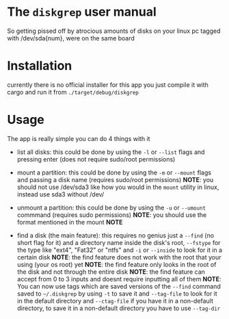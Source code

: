 # The `diskgrep` user manual
So getting pissed off by atrocious amounts of disks on your linux pc tagged with /dev/sda{num}, were on the same board

# Installation
currently there is no official installer for this app you just compile it with cargo and run it from `./target/debug/diskgrep`

# Usage
The app is really simple you can do 4 things with it
- list all disks: 
  this could be done by using the `-l` or `--list` flags and pressing enter (does not require sudo/root permissions) 

- mount a partition:
  this could be done by using the `-m` or `--mount` flags and passing a disk name (requires sudo/root permissions)
  **NOTE**: you should not use /dev/sda3 like how you would in the `mount` utility in linux, instead use sda3 without /dev/

- unmount a partition:
  this could be done by using the `-u` or `--umount` commmand (requires sudo permissions)
**NOTE**: you should use the format mentioned in the mount **NOTE**

- find a disk (the main feature):
this requires no genius just a `--find` (no short flag for it) and a directory name inside the disk's root, `--fstype` for the type like "ext4", "Fat32" or "ntfs" and `-i` or `--inside` to look for it in a certain disk
**NOTE**: the find feature does not work with the root that your using (your os root) yet
**NOTE**: the find feature only looks in the root of the disk and not through the entire disk
**NOTE**: the find feature can accept from 0 to 3 inputs and doesnt require inputting all of them
**NOTE**: You can now use tags which are saved versions of the `--find` command saved to `~/.diskgrep` by using `-t` to save it and `--tag-file` to look for it in the default directory and `--ctag-file` if you have it in a non-default directory, to save it in a non-default directory you have to use `--tag-dir`
